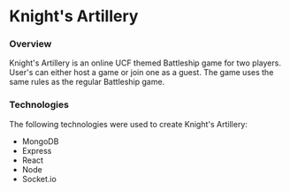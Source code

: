 # Knight's Artillery

### Overview
Knight's Artillery is an online UCF themed Battleship game for two players. User's can either host a game or join one as a guest. The game uses the same rules as the regular Battleship game.

### Technologies
The following technologies were used to create Knight's Artillery:
- MongoDB
- Express
- React
- Node
- Socket.io 
